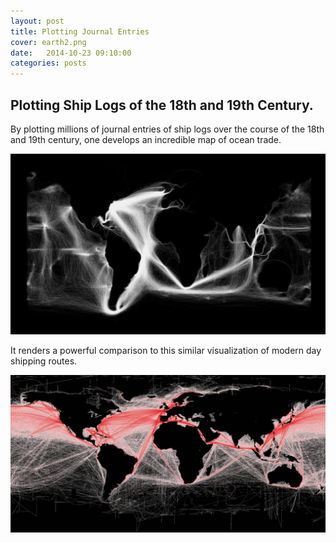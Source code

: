 ```yaml
---
layout: post
title: Plotting Journal Entries
cover: earth2.png
date:   2014-10-23 09:10:00
categories: posts
---
```

Plotting Ship Logs of the 18th and 19th Century.
------------
By plotting millions of journal entries of ship logs over the course of the 18th and 19th century, one develops an incredible map of ocean trade.

![oldimage_ships](/images/datajournalinverted.jpg "19th century")

It renders a powerful comparison to this similar visualization of modern day shipping routes.

![newimage_ships](/images/datajournalrecent.jpg "21st century")
